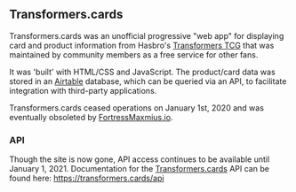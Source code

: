 ## Transformers.cards ##

Transformers.cards was an unofficial progressive "web app" for displaying card and product information from Hasbro's [Transformers TCG](https://transformers.hasbro.com/en-us/tradingcardgame) that was maintained by community members as a free service for other fans.

It was 'built' with HTML/CSS and JavaScript. The product/card data was stored in an [Airtable](https://airtable.com) database, which can be queried via an API, to facilitate integration with third-party applications.

Transformers.cards ceased operations on January 1st, 2020 and was eventually obsoleted by [FortressMaxmius.io](https://fortressmaximus.io).

### API

Though the site is now gone, API access continues to be available until January 1, 2021. Documentation for the [Transformers.cards](https://transformers.cards) API can be found here: https://transformers.cards/api
